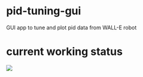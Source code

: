 # pid-tuning-gui
GUI app to tune and plot pid data from WALL-E robot

# current working status

![](https://github.com/VedantParanjape/pid-tuning-gui/blob/master/docs/Peek%202020-01-19%2019-54.gif)
